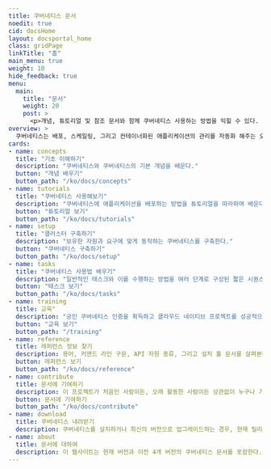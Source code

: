 ```yaml
---
title: 쿠버네티스 문서
noedit: true
cid: docsHome
layout: docsportal_home
class: gridPage
linkTitle: "홈"
main_menu: true
weight: 10
hide_feedback: true
menu:
  main:
    title: "문서"
    weight: 20
    post: >
      <p>개념, 튜토리얼 및 참조 문서와 함께 쿠버네티스 사용하는 방법을 익힐 수 있다. 또한, <a href="/editdocs/" data-auto-burger-exclude>문서에 기여하는 것도 도움을 줄 수 있다</a>!</p>
overview: >
  쿠버네티스는 배포, 스케일링, 그리고 컨테이너화된 애플리케이션의 관리를 자동화 해주는 오픈 소스 컨테이너 오케스트레이션 엔진이다. 본 오픈 소스 프로젝트는 Cloud Native Computing Foundation(<a href="https://www.cncf.io/about">CNCF</a>)가 주관한다.
cards:
- name: concepts
  title: "기초 이해하기"
  description: "쿠버네티스와 쿠버네티스의 기본 개념을 배운다."
  button: "개념 배우기"
  button_path: "/ko/docs/concepts"
- name: tutorials
  title: "쿠버네티스 사용해보기"
  description: "쿠버네티스에 애플리케이션을 배포하는 방법을 튜토리얼을 따라하며 배운다."
  button: "튜토리얼 보기"
  button_path: "/ko/docs/tutorials"
- name: setup
  title: "클러스터 구축하기"
  description: "보유한 자원과 요구에 맞게 동작하는 쿠버네티스를 구축한다."
  button: "쿠버네티스 구축하기"
  button_path: "/ko/docs/setup"
- name: tasks
  title: "쿠버네티스 사용법 배우기"
  description: "일반적인 태스크와 이를 수행하는 방법을 여러 단계로 구성된 짧은 시퀀스를 통해 살펴본다."
  button: "태스크 보기"
  button_path: "/ko/docs/tasks"
- name: training
  title: 교육"
  description: "공인 쿠버네티스 인증을 획득하고 클라우드 네이티브 프로젝트를 성공적으로 수행하세요!"
  button: "교육 보기"
  button_path: "/training"  
- name: reference
  title: 레퍼런스 정보 찾기
  description: 용어, 커맨드 라인 구문, API 자원 종류, 그리고 설치 툴 문서를 살펴본다.
  button: 레퍼런스 보기
  button_path: "/ko/docs/reference"
- name: contribute
  title: 문서에 기여하기
  description: 이 프로젝트가 처음인 사람이든, 오래 활동한 사람이든 상관없이 누구나 기여할 수 있다.
  button: 문서에 기여하기
  button_path: "/ko/docs/contribute"
- name: download
  title: 쿠버네티스 내려받기
  description: 쿠버네티스를 설치하거나 최신의 버전으로 업그레이드하는 경우, 현재 릴리스 노트를 참고한다.
- name: about
  title: 문서에 대하여
  description: 이 웹사이트는 현재 버전과 이전 4개 버전의 쿠버네티스 문서를 포함한다.
---
```

